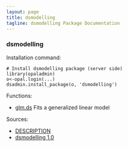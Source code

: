 ```yaml
---
layout: page
title: dsmodelling
tagline: dsmodelling Package Documentation
---
```



### dsmodelling

Installation command:

	# Install dsmodelling package (server side)
	library(opaladmin)
	o<-opal.login(...)
	dsadmin.install_package(o, 'dsmodelling')

Functions:


* [glm.ds](glm.ds.html) Fits a generalized linear model

Sources:

* [DESCRIPTION](https://raw.github.com/datashield/dsmodelling/1.0/DESCRIPTION)
* [dsmodelling 1.0](https://github.com/datashield/dsmodelling/tree/1.0)
